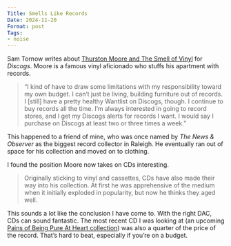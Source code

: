 ```yaml
---
Title: Smells Like Records
Date: 2024-11-20
Format: post
Tags: 
- noise
--- 
```


Sam Tornow writes about [Thurston Moore and The Smell of Vinyl](https://www.discogs.com/digs/collecting/vinylogue-thurston-moore/) for *Discogs*. Moore is a famous vinyl aficionado who stuffs his apartment with records.

> “I kind of have to draw some limitations with my responsibility toward my own budget. I can’t just be living, building furniture out of records. I [still] have a pretty healthy Wantlist on Discogs, though. I continue to buy records all the time. I’m always interested in going to record stores, and I get my Discogs alerts for records I want. I would say I purchase on Discogs at least two or three times a week.”

This happened to a friend of mine, who was once named by *The News & Observer* as the biggest record collector in Raleigh. He eventually ran out of space for his collection and moved on to clothing.

I found the position Moore now takes on CDs interesting. 

> Originally sticking to vinyl and cassettes, CDs have also made their way into his collection. At first he was apprehensive of the medium when it initially exploded in popularity, but now he thinks they aged well.

This sounds a lot like the conclusion I have come to. With the right DAC, CDs can sound fantastic. The most recent CD I was looking at (an upcoming [Pains of Being Pure At Heart collection](https://slumberlandrecs.bandcamp.com/album/perfect-right-now-a-slumberland-collection-2008-2010)) was also a quarter of the price of the record. That’s hard to beat, especially if you’re on a budget.